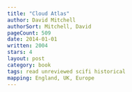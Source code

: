 ```yaml
---
title: "Cloud Atlas"
author: David Mitchell
authorSort: Mitchell, David
pageCount: 509
date: 2014-01-01
written: 2004
stars: 4
layout: post
category: book
tags: read unreviewed scifi historical
mapping: England, UK, Europe
---
```

